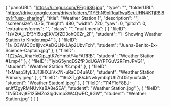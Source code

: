 {
      "panoURL": "https://i.imgur.com/FFrg6S6.jpg",
      "type": "",
      "folderURL": "https://drive.google.com/drive/folders/11YEhN9olRqaRwaSeuUHN4KTjR8l8py1r?usp=sharing",
      "title": "Weather Station 1",
      "description": "",
      "screensize": 0.75,
      "height": 480,
      "width": 720,
      "yaw": 0,
      "pitch": 0,
      "extratransforms": "",
      "class": "",
      "multimedia": [
         {
            "fileID": "1sV2tA_UEf3YI5uqEKVQfZD3ohQ0Zr_2F",
            "student": "1- Showing Weather Station to Kinder.mp4"
         },
         {
            "fileID": "1a_Q3WJQCo1IjlvcAeDGLNkLAp2UbvFch",
            "student": "Juana-Benito-Ex-Science-Captain.jpg"
         },
         {
            "fileID": "1Z2sAs_AhaHxGjp_gtK7cHmbtF4aFARRB",
            "student": "Weather Station #1.mp4"
         },
         {
            "fileID": "1ybG5ynqDSZfP3dUGAYPFGuV2RFmJPVG1",
            "student": "Weather Station #2.mp4"
         },
         {
            "fileID": "1xMasp3fyL3J13HXJiVx7N-uRaCD4uIA6",
            "student": "Weather Station Primary.jpeg"
         },
         {
            "fileID": "19cXT_g8VJiNwkymbqtUhZhO5tyuxfa4k",
            "student": "Weather Station!.jpeg"
         },
         {
            "fileID": "114F1oF8EJ-erJffZgyRMNUvXsBA8eSEA",
            "student": "Weather Station.jpg"
         },
         {
            "fileID": "1N5DSvj8E125MZo3Igdvmp3W4QwEC_9GW",
            "student": "Weather Station.jpg"
         }
      ]
   }